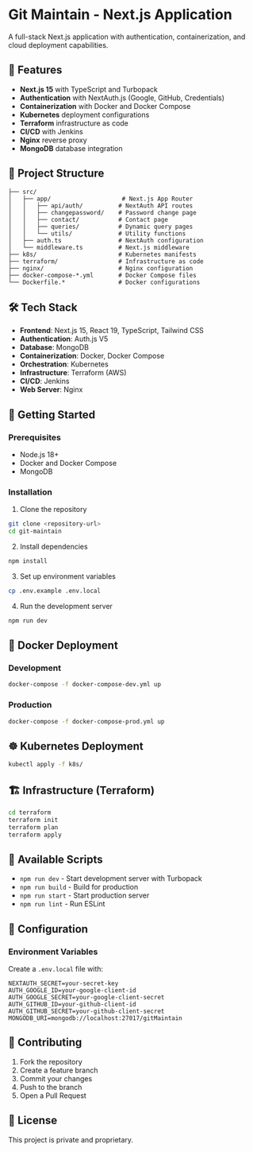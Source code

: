 # Git Maintain - Next.js Application

A full-stack Next.js application with authentication, containerization, and cloud deployment capabilities.

## 🚀 Features

- **Next.js 15** with TypeScript and Turbopack
- **Authentication** with NextAuth.js (Google, GitHub, Credentials)
- **Containerization** with Docker and Docker Compose
- **Kubernetes** deployment configurations
- **Terraform** infrastructure as code
- **CI/CD** with Jenkins
- **Nginx** reverse proxy
- **MongoDB** database integration

## 📁 Project Structure

```
├── src/
│   ├── app/                    # Next.js App Router
│   │   ├── api/auth/          # NextAuth API routes
│   │   ├── changepassword/    # Password change page
│   │   ├── contact/           # Contact page
│   │   ├── queries/           # Dynamic query pages
│   │   └── utils/             # Utility functions
│   ├── auth.ts                # NextAuth configuration
│   └── middleware.ts          # Next.js middleware
├── k8s/                       # Kubernetes manifests
├── terraform/                 # Infrastructure as code
├── nginx/                     # Nginx configuration
├── docker-compose-*.yml       # Docker Compose files
└── Dockerfile.*               # Docker configurations
```

## 🛠️ Tech Stack

- **Frontend**: Next.js 15, React 19, TypeScript, Tailwind CSS
- **Authentication**: Auth.js V5
- **Database**: MongoDB
- **Containerization**: Docker, Docker Compose
- **Orchestration**: Kubernetes
- **Infrastructure**: Terraform (AWS)
- **CI/CD**: Jenkins
- **Web Server**: Nginx

## 🚀 Getting Started

### Prerequisites

- Node.js 18+
- Docker and Docker Compose
- MongoDB

### Installation

1. Clone the repository
```bash
git clone <repository-url>
cd git-maintain
```

2. Install dependencies
```bash
npm install
```

3. Set up environment variables
```bash
cp .env.example .env.local
```

4. Run the development server
```bash
npm run dev
```

## 🐳 Docker Deployment

### Development
```bash
docker-compose -f docker-compose-dev.yml up
```

### Production
```bash
docker-compose -f docker-compose-prod.yml up
```

## ☸️ Kubernetes Deployment

```bash
kubectl apply -f k8s/
```

## 🏗️ Infrastructure (Terraform)

```bash
cd terraform
terraform init
terraform plan
terraform apply
```

## 📝 Available Scripts

- `npm run dev` - Start development server with Turbopack
- `npm run build` - Build for production
- `npm run start` - Start production server
- `npm run lint` - Run ESLint

## 🔧 Configuration

### Environment Variables

Create a `.env.local` file with:

```env
NEXTAUTH_SECRET=your-secret-key
AUTH_GOOGLE_ID=your-google-client-id
AUTH_GOOGLE_SECRET=your-google-client-secret
AUTH_GITHUB_ID=your-github-client-id
AUTH_GITHUB_SECRET=your-github-client-secret
MONGODB_URI=mongodb://localhost:27017/gitMaintain
```

## 🤝 Contributing

1. Fork the repository
2. Create a feature branch
3. Commit your changes
4. Push to the branch
5. Open a Pull Request

## 📄 License

This project is private and proprietary.
